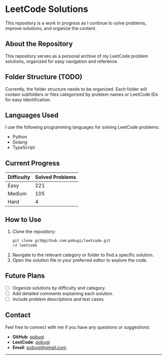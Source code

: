 # LeetCode Solutions

This repository is a work in progress as I continue to solve problems, improve solutions, and organize the content.

## About the Repository

This repository serves as a personal archive of my LeetCode problem solutions, organized for easy navigation and reference.

## Folder Structure (TODO)

Currently, the folder structure needs to be organized.
Each folder will contain subfolders or files categorized by problem names or LeetCode IDs for easy identification.

## Languages Used

I use the following programming languages for solving LeetCode problems:

- Python
- Golang
- TypeScript

## Current Progress

| Difficulty | Solved Problems |
|------------|-----------------|
| Easy       | 221             |
| Medium     | 105             |
| Hard       | 4               |

## How to Use

1. Clone the repository:
    ```bash
    git clone git@github.com:pobugi/leetcode.git
    cd leetcode
    ```
2. Navigate to the relevant category or folder to find a specific solution.
3. Open the solution file in your preferred editor to explore the code.

## Future Plans

- [ ] Organize solutions by difficulty and category.
- [ ] Add detailed comments explaining each solution.
- [ ] Include problem descriptions and test cases.

## Contact

Feel free to connect with me if you have any questions or suggestions:

- **GitHub**: [pobugi](https://github.com/pobugi)
- **LeetCode**: [pobugi](https://leetcode.com/u/pobugi/)
- **Email**: pobugi@gmail.com

---

